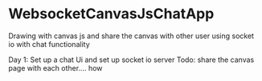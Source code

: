 # WebsocketCanvasJsChatApp
Drawing with canvas js and share the canvas with other user using socket io with chat functionality

Day 1: Set up a chat Ui and set up socket io server Todo: share the canvas page with each other.... how 
